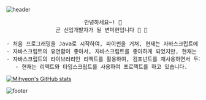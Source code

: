 ![header](https://capsule-render.vercel.app/api?type=wave&color=auto&height=300&section=header&text=MiHyeon%20Byeon&fontSize=90)
<pre align=center>
안녕하세요~! 👋
곧 신입개발자가 될 변미현입니다 🌱 🌱 

- 처음 프로그래밍을 Java로 시작하여, 파이썬을 거쳐, 현재는 자바스크립트에 정착하여, 열심히 개발공부를 하고 있습니다! 
- 자바스크립트의 유연함이 좋아서, 자바스크립트를 좋아하게 되었지만, 현재는 자바스크립트의 유연함의 문제를 경험하고, 타입스크립트를 공부하고 있습니다! 
- 자바스크립트의 라이브러리인 리액트를 활용하여, 컴포넌트를 재사용하면서 두개의 프로젝트를 완료하였습니다.
- 현재는 리액트와 타입스크립트를 사용하여 프로젝트를 하고 있습니다. 
</pre>


 [![Mihyeon's GitHub stats](https://github-readme-stats.vercel.app/api?username=cocoball200&count_private=true&show_icons=true&theme=dracula&hide=stars)](https://github.com/cocoball200/github-readme-stats)

![footer](https://capsule-render.vercel.app/api?section=footer)
<!--
**cocoball200/cocoball200** is a ✨ _special_ ✨ repository because its `README.md` (this file) appears on your GitHub profile.

Here are some ideas to get you started:

- 🔭 I’m currently working on ...
- 🌱 I’m currently learning ...
- 👯 I’m looking to collaborate on ...
- 🤔 I’m looking for help with ...
- 💬 Ask me about ...
- 📫 How to reach me: ...
- 😄 Pronouns: ...
- ⚡ Fun fact: ...
-->
